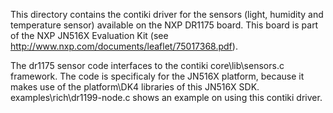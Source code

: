 This directory contains the contiki driver for the sensors (light, humidity and temperature sensor) available on the 
NXP DR1175 board. This board is part of the NXP JN516X Evaluation Kit (see http://www.nxp.com/documents/leaflet/75017368.pdf). 

The dr1175 sensor code interfaces to the contiki core\lib\sensors.c framework.
The code is specificaly for the JN516X platform, because it makes use of the platform\DK4 libraries 
of this JN516X SDK.
examples\rich\dr1199-node.c shows an example on using this contiki driver.

